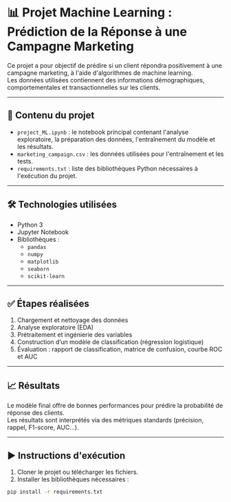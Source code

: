 # 📊 Projet Machine Learning : Prédiction de la Réponse à une Campagne Marketing

Ce projet a pour objectif de prédire si un client répondra positivement à une campagne marketing, à l'aide d'algorithmes de machine learning.  
Les données utilisées contiennent des informations démographiques, comportementales et transactionnelles sur les clients.

---

## 📁 Contenu du projet

- `project_ML.ipynb` : le notebook principal contenant l'analyse exploratoire, la préparation des données, l'entraînement du modèle et les résultats.
- `marketing_campaign.csv` : les données utilisées pour l'entraînement et les tests.
- `requirements.txt` : liste des bibliothèques Python nécessaires à l'exécution du projet.

---

## 🛠️ Technologies utilisées

- Python 3
- Jupyter Notebook
- Bibliothèques :
  - `pandas`
  - `numpy`
  - `matplotlib`
  - `seaborn`
  - `scikit-learn`

---

## ✅ Étapes réalisées

1. Chargement et nettoyage des données
2. Analyse exploratoire (EDA)
3. Prétraitement et ingénierie des variables
4. Construction d’un modèle de classification (régression logistique)
5. Évaluation : rapport de classification, matrice de confusion, courbe ROC et AUC

---

## 📈 Résultats

Le modèle final offre de bonnes performances pour prédire la probabilité de réponse des clients.  
Les résultats sont interprétés via des métriques standards (précision, rappel, F1-score, AUC...).

---

## ▶️ Instructions d'exécution

1. Cloner le projet ou télécharger les fichiers.
2. Installer les bibliothèques nécessaires :

```bash
pip install -r requirements.txt
